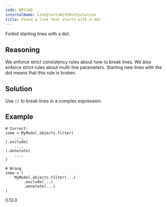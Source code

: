 ```yaml
---
code: WPS348
internalName: LineStartsWithDotViolation
title: Found a line that starts with a dot
---
```


Forbid starting lines with a dot.

## Reasoning
We enforce strict consistency rules about how to break lines. We
also enforce strict rules about multi-line parameters. Starting new
lines with the dot means that this rule is broken.

## Solution
Use `()` to break lines in a complex expression.

## Example

    # Correct:
    some = MyModel.objects.filter(
        ...,
    ).exclude(
        ...,
    ).annotate(
        ...,
    )
    
    # Wrong
    some = (
        MyModel.objects.filter(...)
            .exclude(...)
            .annotate(...)
    )

<div class="versionadded">

0.13.0

</div>
